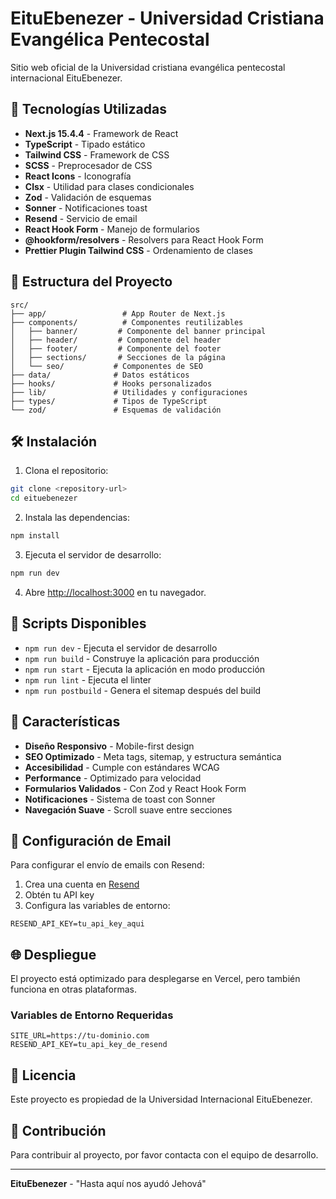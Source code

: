 # EituEbenezer - Universidad Cristiana Evangélica Pentecostal

Sitio web oficial de la Universidad cristiana evangélica pentecostal internacional EituEbenezer.

## 🚀 Tecnologías Utilizadas

- **Next.js 15.4.4** - Framework de React
- **TypeScript** - Tipado estático
- **Tailwind CSS** - Framework de CSS
- **SCSS** - Preprocesador de CSS
- **React Icons** - Iconografía
- **Clsx** - Utilidad para clases condicionales
- **Zod** - Validación de esquemas
- **Sonner** - Notificaciones toast
- **Resend** - Servicio de email
- **React Hook Form** - Manejo de formularios
- **@hookform/resolvers** - Resolvers para React Hook Form
- **Prettier Plugin Tailwind CSS** - Ordenamiento de clases

## 📁 Estructura del Proyecto

```
src/
├── app/                 # App Router de Next.js
├── components/          # Componentes reutilizables
│   ├── banner/         # Componente del banner principal
│   ├── header/         # Componente del header
│   ├── footer/         # Componente del footer
│   ├── sections/       # Secciones de la página
│   └── seo/           # Componentes de SEO
├── data/              # Datos estáticos
├── hooks/             # Hooks personalizados
├── lib/               # Utilidades y configuraciones
├── types/             # Tipos de TypeScript
└── zod/               # Esquemas de validación
```

## 🛠️ Instalación

1. Clona el repositorio:
```bash
git clone <repository-url>
cd eituebenezer
```

2. Instala las dependencias:
```bash
npm install
```

3. Ejecuta el servidor de desarrollo:
```bash
npm run dev
```

4. Abre [http://localhost:3000](http://localhost:3000) en tu navegador.

## 📝 Scripts Disponibles

- `npm run dev` - Ejecuta el servidor de desarrollo
- `npm run build` - Construye la aplicación para producción
- `npm run start` - Ejecuta la aplicación en modo producción
- `npm run lint` - Ejecuta el linter
- `npm run postbuild` - Genera el sitemap después del build

## 🎨 Características

- **Diseño Responsivo** - Mobile-first design
- **SEO Optimizado** - Meta tags, sitemap, y estructura semántica
- **Accesibilidad** - Cumple con estándares WCAG
- **Performance** - Optimizado para velocidad
- **Formularios Validados** - Con Zod y React Hook Form
- **Notificaciones** - Sistema de toast con Sonner
- **Navegación Suave** - Scroll suave entre secciones

## 📧 Configuración de Email

Para configurar el envío de emails con Resend:

1. Crea una cuenta en [Resend](https://resend.com)
2. Obtén tu API key
3. Configura las variables de entorno:

```env
RESEND_API_KEY=tu_api_key_aqui
```

## 🌐 Despliegue

El proyecto está optimizado para desplegarse en Vercel, pero también funciona en otras plataformas.

### Variables de Entorno Requeridas

```env
SITE_URL=https://tu-dominio.com
RESEND_API_KEY=tu_api_key_de_resend
```

## 📄 Licencia

Este proyecto es propiedad de la Universidad Internacional EituEbenezer.

## 🤝 Contribución

Para contribuir al proyecto, por favor contacta con el equipo de desarrollo.

---

**EituEbenezer** - "Hasta aquí nos ayudó Jehová"
